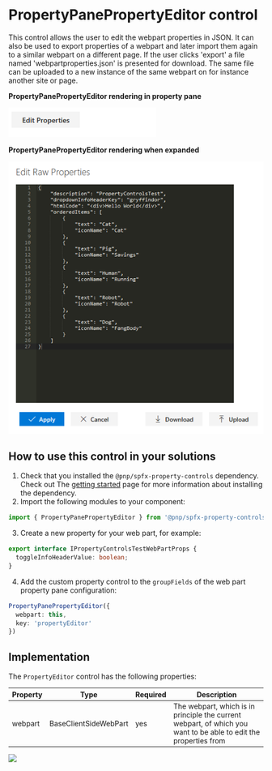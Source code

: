 # PropertyPanePropertyEditor control

This control allows the user to edit the webpart properties in JSON. It can also be used to export properties of a webpart and later import them again to a similar webpart on a different page. If the user clicks 'export' a file named 'webpartproperties.json' is presented for download. The same file can be uploaded to a new instance of the same webpart on for instance another site or page.

**PropertyPanePropertyEditor rendering in property pane**

![PropertyPanePropertyEditor rendering](../assets/propertyeditorinpane.png)


**PropertyPanePropertyEditor rendering when expanded**

![PropertyPanePropertyEditor rendering](../assets/propertyeditorexpanded.png)

## How to use this control in your solutions

1. Check that you installed the `@pnp/spfx-property-controls` dependency. Check out The [getting started](../#getting-started) page for more information about installing the dependency.
2. Import the following modules to your component: 

```TypeScript
import { PropertyPanePropertyEditor } from '@pnp/spfx-property-controls/lib/PropertyPanePropertyEditor';
```

3. Create a new property for your web part, for example:

```TypeScript
export interface IPropertyControlsTestWebPartProps {
  toggleInfoHeaderValue: boolean; 
}
```

4. Add the custom property control to the `groupFields` of the web part property pane configuration:

```TypeScript
PropertyPanePropertyEditor({
  webpart: this,
  key: 'propertyEditor'
})    
```

## Implementation

The `PropertyEditor` control has the following properties:

| Property | Type | Required | Description |
| ---- | ---- | ---- | ---- |
| webpart | BaseClientSideWebPart | yes | The webpart, which is in principle the current webpart, of which you want to be able to edit the properties from |


![](https://telemetry.sharepointpnp.com/sp-dev-fx-property-controls/wiki/PropertyPanePropertyEditor)
